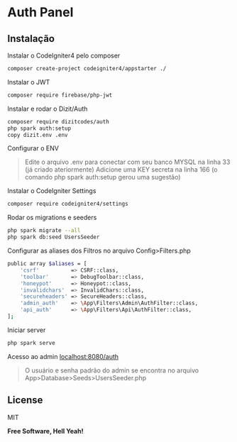 # Auth Panel

## Instalação

Instalar o CodeIgniter4 pelo composer

```sh
composer create-project codeigniter4/appstarter ./
```

Instalar o JWT

```sh
composer require firebase/php-jwt
```

Instalar e rodar o Dizit/Auth

```sh
composer require dizitcodes/auth
php spark auth:setup
copy dizit.env .env
```

Configurar o ENV
> Edite o arquivo .env para conectar com seu banco MYSQL na linha 33 (já criado ateriormente)
> Adicione uma KEY secreta na linha 166 (o comando php spark auth:setup gerou uma sugestão)

Instalar o CodeIgniter Settings

```sh
composer require codeigniter4/settings
```

Rodar os migrations e seeders

```sh
php spark migrate --all
php spark db:seed UsersSeeder
```
Configurar as aliases dos Filtros no arquivo Config>Filters.php
```sh
public array $aliases = [
    'csrf'          => CSRF::class,
    'toolbar'       => DebugToolbar::class,
    'honeypot'      => Honeypot::class,
    'invalidchars'  => InvalidChars::class,
    'secureheaders' => SecureHeaders::class,
    'admin_auth'    => \App\Filters\Admin\AuthFilter::class,
    'api_auth'      => \App\Filters\Api\AuthFilter::class,
];
```

Iniciar server

```sh
php spark serve
```

Acesso ao admin
[localhost:8080/auth](http://localhost:8080/auth)
> O usuário e senha padrão do admin se encontra no arquivo App>Database>Seeds>UsersSeeder.php


## License

MIT

**Free Software, Hell Yeah!**
